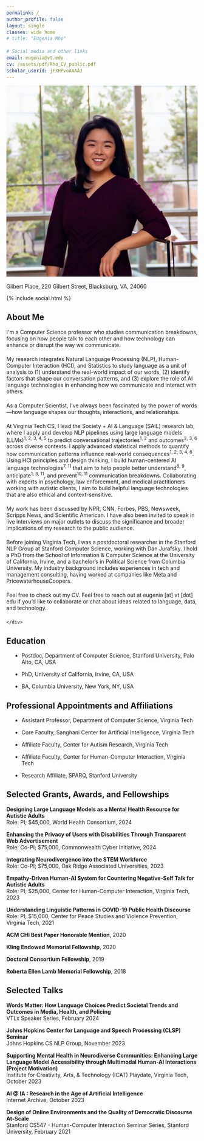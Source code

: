 ```yaml
---
permalink: /
author_profile: false
layout: single
classes: wide home
# title: "Eugenia Rho"

# Social media and other links
email: eugenia@vt.edu
cv: /assets/pdf/Rho_CV_public.pdf
scholar_userid: jFXHPvoAAAAJ
---
```


<div class='rho-profile-header'>
    <div class='rho-profile-img'>
        <img src='/assets/images/team/Eugenia_headshot-2.png' alt='Eugenia Rho Professional Headshot'/>
        <p>Gilbert Place, 220 Gilbert Street, Blacksburg, VA, 24060</p>
        {% include social.html %}
    </div>
    <div class='rho-profile-header-text'>
    <h2>About Me</h2>

<p style="margin-bottom: 20px;">
    I'm a Computer Science professor who studies communication breakdowns, focusing on how people talk to each other and how technology can enhance or disrupt the way we communicate.
</p>

<p style="margin-bottom: 20px;">
    My research integrates Natural Language Processing (NLP), Human-Computer Interaction (HCI), and Statistics to study language as a unit of analysis to (1) understand the real-world impact of our words, (2) identify factors that shape our conversation patterns, and (3) explore the role of AI language technologies in enhancing how we communicate and interact with others.
</p>

<p style="margin-bottom: 20px;">
    As a Computer Scientist, I’ve always been fascinated by the power of words—how language shapes our thoughts, interactions, and relationships.
</p>

<p style="margin-bottom: 20px;">
    At <a href="https://cs.vt.edu/" target="_blank" style="text-decoration: none;">Virginia Tech CS</a>, I lead the Society + AI & Language (<a href="https://eugeniarho.com/sail/" target="_blank" style="text-decoration: none;">SAIL</a>) research lab, where I apply and develop NLP pipelines using large language models (LLMs)<sup><a href="https://dl.acm.org/doi/10.1145/3613904.3642117" target="_blank" style="text-decoration: none;">1</a>, <a href="https://ojs.aaai.org/index.php/ICWSM/article/view/22135" target="_blank" style="text-decoration: none;">2</a>, <a href="https://www.pnas.org/doi/epdf/10.1073/pnas.2216162120" target="_blank" style="text-decoration: none;">3</a>, <a href="https://arxiv.org/abs/2403.16514" target="_blank" style="text-decoration: none;">4</a>, <a href="https://arxiv.org/abs/2403.14117" target="_blank" style="text-decoration: none;">5</a></sup> to predict conversational trajectories<sup><a href="https://dl.acm.org/doi/10.1145/3613904.3642117" target="_blank" style="text-decoration: none;">1</a>, <a href="https://ojs.aaai.org/index.php/ICWSM/article/view/22135" target="_blank" style="text-decoration: none;">2</a></sup> and outcomes<sup><a href="https://ojs.aaai.org/index.php/ICWSM/article/view/22135" target="_blank" style="text-decoration: none;">2</a>, <a href="https://www.pnas.org/doi/epdf/10.1073/pnas.2216162120" target="_blank" style="text-decoration: none;">3</a>, <a href="https://dl.acm.org/doi/10.1145/3313831.3376542" target="_blank" style="text-decoration: none;">6</a></sup> across diverse contexts. I apply advanced statistical methods to quantify how communication patterns influence real-world consequences<sup><a href="https://dl.acm.org/doi/10.1145/3613904.3642117" target="_blank" style="text-decoration: none;">1</a>, <a href="https://ojs.aaai.org/index.php/ICWSM/article/view/22135" target="_blank" style="text-decoration: none;">2</a>, <a href="https://www.pnas.org/doi/epdf/10.1073/pnas.2216162120" target="_blank" style="text-decoration: none;">3</a>, <a href="https://arxiv.org/abs/2403.16514" target="_blank" style="text-decoration: none;">4</a>, <a href="https://dl.acm.org/doi/10.1145/3313831.3376542" target="_blank" style="text-decoration: none;">6</a></sup>. Using HCI principles and design thinking, I build human-centered AI language technologies<sup><a href="https://eugeniarho.com/publications/" target="_blank" style="text-decoration: none;">7</a>, <a href="https://eugeniarho.com/publications/" target="_blank" style="text-decoration: none;">11</a></sup> that aim to help people better understand<sup><a href="https://eugeniarho.com/publications/" target="_blank" style="text-decoration: none;">8</a>, <a href="https://eugeniarho.com/publications/" target="_blank" style="text-decoration: none;">9</a></sup>, anticipate<sup><a href="https://dl.acm.org/doi/10.1145/3613904.3642117" target="_blank" style="text-decoration: none;">1</a>, <a href="https://www.pnas.org/doi/epdf/10.1073/pnas.2216162120" target="_blank" style="text-decoration: none;">3</a>, <a href="https://eugeniarho.com/publications/" target="_blank" style="text-decoration: none;">11</a></sup>, and prevent<sup><a href="https://arxiv.org/abs/2403.17116" target="_blank" style="text-decoration: none;">10</a>, <a href="https://eugeniarho.com/publications/" target="_blank" style="text-decoration: none;">11</a></sup> communication breakdowns. Collaborating with experts in psychology, law enforcement, and medical practitioners working with autistic clients, I aim to build helpful language technologies that are also ethical and context-sensitive.
</p>

<p style="margin-bottom: 20px;">
    My work has been discussed by <a href="https://www.npr.org/2023/05/31/1179030783/for-black-drivers-a-police-officers-first-45-words-are-a-sign-of-whats-to-come" target="_blank" style="text-decoration: none;">NPR</a>, <a href="https://www.youtube.com/watch?v=fw-5fIT2yAI&t=3s&pp=ygUPY25uIGV1Z2VuaWEgcmhv" target="_blank" style="text-decoration: none;">CNN</a>, <a href="https://www.forbes.com/sites/brycehoffman/2024/02/14/be-careful-what-you-feed-your-head/?sh=1e83204b67cc" target="_blank" style="text-decoration: none;">Forbes</a>, <a href="https://www.youtube.com/watch?v=V8j0Uan6vcc&t=108s" target="_blank" style="text-decoration: none;">PBS</a>, <a href="https://www.newsweek.com" target="_blank" style="text-decoration: none;">Newsweek</a>, <a href="https://www.scrippsnews.com" target="_blank" style="text-decoration: none;">Scripps News</a>, and <a href="https://www.scientificamerican.com/" target="_blank" style="text-decoration: none;">Scientific American</a>. I have also been invited to speak in live interviews on major outlets to discuss the significance and broader implications of my research to the public audience.
</p>

<p style="margin-bottom: 20px;">
    Before joining Virginia Tech, I was a postdoctoral researcher in the <a href="https://nlp.stanford.edu/people/" target="_blank" style="text-decoration: none;">Stanford NLP Group</a> at <a href="https://www.cs.stanford.edu/about" target="_blank" style="text-decoration: none;">Stanford Computer Science</a>, working with <a href="https://web.stanford.edu/~jurafsky/" target="_blank" style="text-decoration: none;">Dan Jurafsky</a>. I hold a PhD from the School of Information & Computer Science at the University of California, Irvine, and a bachelor’s in Political Science from <a href="https://www.college.columbia.edu/" target="_blank" style="text-decoration: none;">Columbia University</a>. My industry background includes experiences in tech and management consulting, having worked at companies like Meta and PricewaterhouseCoopers.
</p>

<p style="margin-bottom: 20px;">
    Feel free to check out my <a href="/assets/pdf/Rho_CV_public.pdf" target="_blank" style="text-decoration: none;">CV</a>. Feel free to reach out at eugenia [at] vt [dot] edu if you’d like to collaborate or chat about ideas related to language, data, and technology.
</p>

 
 
  
  
  
  

   
    
    </div>
</div>

## Education

<ul style="list-style-type: disc; padding-left: 40px;">
    <li style="margin-bottom: 15px;">Postdoc, Department of Computer Science, Stanford University, Palo Alto, CA, USA</li>
    <li style="margin-bottom: 15px;">PhD, University of California, Irvine, CA, USA</li>
    <li style="margin-bottom: 15px;">BA, Columbia University, New York, NY, USA</li>
</ul>


## Professional Appointments and Affiliations

<ul style="list-style-type: disc; padding-left: 40px;">
    <li style="margin-bottom: 15px;">Assistant Professor, Department of Computer Science, Virginia Tech</li>
    <li style="margin-bottom: 15px;">Core Faculty, Sanghani Center for Artificial Intelligence, Virginia Tech</li>
    <li style="margin-bottom: 15px;">Affiliate Faculty, Center for Autism Research, Virginia Tech</li>
    <li style="margin-bottom: 15px;">Affiliate Faculty, Center for Human-Computer Interaction, Virginia Tech</li>
    <li style="margin-bottom: 15px;">Research Affiliate, SPARQ, Stanford University</li>
</ul>

## Selected Grants, Awards, and Fellowships

<ul style="list-style-type: none; padding-left: 0;">
    <li style="margin-bottom: 15px;">
        <strong>Designing Large Language Models as a Mental Health Resource for Autistic Adults</strong> <br>
        Role: PI; $45,000, World Health Consortium, 2024
    </li>
    <li style="margin-bottom: 15px;">
        <strong>Enhancing the Privacy of Users with Disabilities Through Transparent Web Advertisement</strong> <br>
        Role: Co-PI; $75,000, Commonwealth Cyber Initiative,  2024
    </li>
    <li style="margin-bottom: 15px;">
        <strong>Integrating Neurodivergence into the STEM Workforce</strong><br>
        Role: Co-PI; $75,000, Oak Ridge Associated Universities, 2023
    </li>
    <li style="margin-bottom: 15px;">
        <strong>Empathy-Driven Human-AI System for Countering Negative-Self Talk for Autistic Adults</strong> <br>
        Role: PI; $25,000, Center for Human-Computer Interaction, Virginia Tech, 2023
    </li>
    <li style="margin-bottom: 15px;">
        <strong>Understanding Linguistic Patterns in COVID-19 Public Health Discourse</strong> <br>
        Role: PI; $15,000, Center for Peace Studies and Violence Prevention, Virginia Tech, 2021
    </li>
    <li style="margin-bottom: 15px;">
        <strong>ACM CHI Best Paper Honorable Mention</strong>, 2020
    </li>
    <li style="margin-bottom: 15px;">
        <strong>Kling Endowed Memorial Fellowship</strong>, 2020
    </li>
    <li style="margin-bottom: 15px;">
        <strong>Doctoral Consortium Fellowship</strong>, 2019
    </li>
    <li style="margin-bottom: 15px;">
        <strong>Roberta Ellen Lamb Memorial Fellowship</strong>, 2018
    </li>
</ul>


## Selected Talks

<ul style="list-style-type: none; padding-left: 0;">
    <li style="margin-bottom: 15px;">
        <strong><a href="/assets/pdf/VTLxSpeakerSeries.pdf" style="text-decoration: none;">Words Matter: How Language Choices Predict Societal Trends and Outcomes in Media, Health, and Policing</a></strong><br>
        VTLx Speaker Series, February 2024
    </li>
    <li style="margin-bottom: 15px;">
        <strong><a href="https://www.youtube.com/watch?v=f4JsKcrpsaM" style="text-decoration: none;">Johns Hopkins Center for Language and Speech Processing (CLSP) Seminar</a></strong><br>
        Johns Hopkins CS NLP Group, November 2023
    </li>
    <li style="margin-bottom: 15px;">
        <strong><a href="https://www.canva.com/design/DAFfWKiWyqg/at0rTi5-ddcTEm2c7IX1hQ/view?utm_content=DAFfWKiWyqg&utm_campaign=share_your_design&utm_medium=link&utm_source=shareyourdesignpanel" style="text-decoration: none;">Supporting Mental Health in Neurodiverse Communities: Enhancing Large Language Model Accessibility through Multimodal Human-AI Interactions (Project Motivation)</a></strong><br>
        Institute for Creativity, Arts, & Technology (ICAT) Playdate, Virginia Tech, October 2023
    </li>
    <li style="margin-bottom: 15px;">
        <strong><a href="https://blog.archive.org/event/ai-ia-research-in-the-age-of-artificial-intelligence/" style="text-decoration: none;">AI @ IA : Research in the Age of Artificial Intelligence</a></strong><br>
        Internet Archive, October 2023
    </li>
    <li style="margin-bottom: 15px;">
        <strong><a href="https://www.youtube.com/watch?v=HFHLxzaNYBM&t=452s" style="text-decoration: none;">Design of Online Environments and the Quality of Democratic Discourse At-Scale</a></strong><br>
        Stanford CS547 - Human-Computer Interaction Seminar Series, Stanford University, February 2021
    </li>
</ul>


